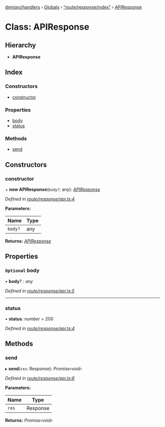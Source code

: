 [@miqro/handlers](../README.md) › [Globals](../globals.md) › ["route/response/index"](../modules/_route_response_index_.md) › [APIResponse](_route_response_index_.apiresponse.md)

# Class: APIResponse

## Hierarchy

* **APIResponse**

## Index

### Constructors

* [constructor](_route_response_index_.apiresponse.md#constructor)

### Properties

* [body](_route_response_index_.apiresponse.md#optional-body)
* [status](_route_response_index_.apiresponse.md#status)

### Methods

* [send](_route_response_index_.apiresponse.md#send)

## Constructors

###  constructor

\+ **new APIResponse**(`body?`: any): *[APIResponse](_route_response_index_.apiresponse.md)*

*Defined in [route/response/api.ts:4](https://github.com/claukers/miqro-express/blob/b49d4d2/src/route/response/api.ts#L4)*

**Parameters:**

Name | Type |
------ | ------ |
`body?` | any |

**Returns:** *[APIResponse](_route_response_index_.apiresponse.md)*

## Properties

### `Optional` body

• **body**? : *any*

*Defined in [route/response/api.ts:5](https://github.com/claukers/miqro-express/blob/b49d4d2/src/route/response/api.ts#L5)*

___

###  status

• **status**: *number* = 200

*Defined in [route/response/api.ts:4](https://github.com/claukers/miqro-express/blob/b49d4d2/src/route/response/api.ts#L4)*

## Methods

###  send

▸ **send**(`res`: Response): *Promise‹void›*

*Defined in [route/response/api.ts:6](https://github.com/claukers/miqro-express/blob/b49d4d2/src/route/response/api.ts#L6)*

**Parameters:**

Name | Type |
------ | ------ |
`res` | Response |

**Returns:** *Promise‹void›*
